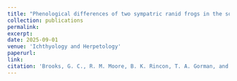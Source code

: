 ```yaml
---
title: "Phenological differences of two sympatric ranid frogs in the southeastern United States"
collection: publications
permalink: 
excerpt:
date: 2025-09-01
venue: 'Ichthyology and Herpetology'
paperurl:
link:
citation: 'Brooks, G. C., R. M. Moore, B. K. Rincon, T. A. Gorman, and C.A. Haas. Phenological differences of two sympatric ranid frogs in the southeastern United States. Ichthyology and Herpetology <i>in press</i>'
---
```

